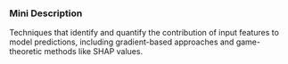 ### Mini Description

Techniques that identify and quantify the contribution of input features to model predictions, including gradient-based approaches and game-theoretic methods like SHAP values.
